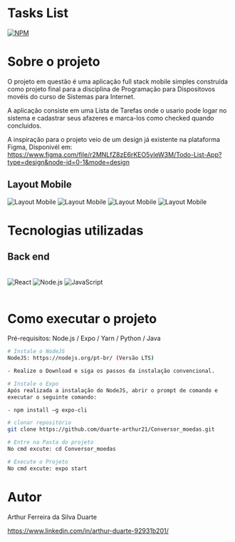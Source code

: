 # Tasks List

[![NPM](https://img.shields.io/npm/l/react)](https://github.com/duarte-arthur21/project-laravel/blob/main/LICENCE)

# Sobre o projeto

O projeto em questão é uma aplicação full stack mobile simples construída como projeto final para a disciplina de Programação para Dispositovos movéis do curso de Sistemas para Internet.

A aplicação consiste em uma Lista de Tarefas onde o usario pode logar no sistema e cadastrar seus afazeres e marca-los como checked quando concluidos. 

A inspiração para o projeto veio de um design já existente na plataforma Figma, Disponivél em: https://www.figma.com/file/r2MNLfZ8zE6rKEO5yleW3M/Todo-List-App?type=design&node-id=0-1&mode=design 

## Layout Mobile
![Layout Mobile](https://github.com/duarte-arthur21/TasksList/blob/main/assets/Imagem3.png)
![Layout Mobile](https://github.com/duarte-arthur21/TasksList/blob/main/assets/Imagem4.png)
![Layout Mobile](https://github.com/duarte-arthur21/TasksList/blob/main/assets/Imagem1.png)
![Layout Mobile](https://github.com/duarte-arthur21/TasksList/blob/main/assets/Imagem2.png)



# Tecnologias utilizadas
## Back end
<div style="display:inline_block"></br>
    <img align="center" alt="React" src="https://img.shields.io/badge/React_Native-20232A?style=for-the-badge&logo=react&logoColor=61DAFB">
    <img align="center" alt="Node.js" src="https://img.shields.io/badge/Node.js-43853D?style=for-the-badge&logo=node.js&logoColor=white">
    <img align="center" alt="JavaScript" src="https://img.shields.io/badge/JavaScript-323330?style=for-the-badge&logo=javascript&logoColor=F7DF1E">
</div></br>

# Como executar o projeto

Pré-requisitos: Node.js / Expo / Yarn / Python / Java

```bash
# Instale o NodeJS
NodeJS: https://nodejs.org/pt-br/ (Versão LTS)

- Realize o Download e siga os passos da instalação convencional.

```
```bash
# Instale o Expo
Após realizada a instalação do NodeJS, abrir o prompt de comando e
executar o seguinte comando:

- npm install –g expo-cli
```

```bash
# clonar repositório
git clone https://github.com/duarte-arthur21/Conversor_moedas.git

```

```bash
# Entre na Pasta do projeto
No cmd excute: cd Conversor_moedas

# Execute o Projeto
No cmd excute: expo start

```

# Autor

Arthur Ferreira da Silva Duarte

https://www.linkedin.com/in/arthur-duarte-92931b201/
